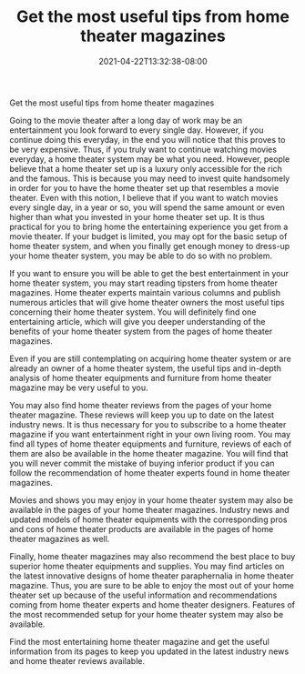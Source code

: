 ﻿---
title: "Get the most useful tips from home theater magazines"
date: 2021-04-22T13:32:38-08:00
description: "Home-Theater Tips for Web Success"
featured_image: "/images/Home-Theater.jpg"
tags: ["Home Theater"]
---

Get the most useful tips from home theater magazines


Going to the movie theater after a long day of work may be an entertainment you look forward to every single day. However, if you continue doing this everyday, in the end you will notice that this proves to be very expensive. Thus, if you truly want to continue watching movies everyday, a home theater system may be what you need. However, people believe that a home theater set up is a luxury only accessible for the rich and the famous. This is because you may need to invest quite handsomely in order for you to have the home theater set up that resembles a movie theater. Even with this notion, I believe that if you want to watch movies every single day, in a year or so, you will spend the same amount or even higher than what you invested in your home theater set up. It is thus practical for you to bring home the entertaining experience you get from a movie theater. If your budget is limited, you may opt for the basic setup of home theater system, and when you finally get enough money to dress-up your home theater system, you may be able to do so with no problem.

If you want to ensure you will be able to get the best entertainment in your home theater system, you may start reading tipsters from home theater magazines. Home theater experts maintain various columns and publish numerous articles that will give home theater owners the most useful tips concerning their home theater system. You will definitely find one entertaining article, which will give you deeper understanding of the benefits of your home theater system from the pages of home theater magazines. 

Even if you are still contemplating on acquiring home theater system or are already an owner of a home theater system, the useful tips and in-depth analysis of home theater equipments and furniture from home theater magazine may be very useful to you.

You may also find home theater reviews from the pages of your home theater magazine. These reviews will keep you up to date on the latest industry news. It is thus necessary for you to subscribe to a home theater magazine if you want entertainment right in your own living room. You may find all types of home theater equipments and furniture, reviews of each of them are also be available in the home theater magazine. You will find that you will never commit the mistake of buying inferior product if you can follow the recommendation of home theater experts found in home theater magazines.

Movies and shows you may enjoy in your home theater system may also be available in the pages of your home theater magazines. Industry news and updated models of home theater equipments with the corresponding pros and cons of home theater products are available in the pages of home theater magazines as well.

Finally, home theater magazines may also recommend the best place to buy superior home theater equipments and supplies. You may find articles on the latest innovative designs of home theater paraphernalia in home theater magazine. Thus, you are sure to be able to enjoy the most out of your home theater set up because of the useful information and recommendations coming from home theater experts and home theater designers. Features of the most recommended setup for your home theater system may also be available. 

Find the most entertaining home theater magazine and get the useful information from its pages to keep you updated in the latest industry news and home theater reviews available. 

